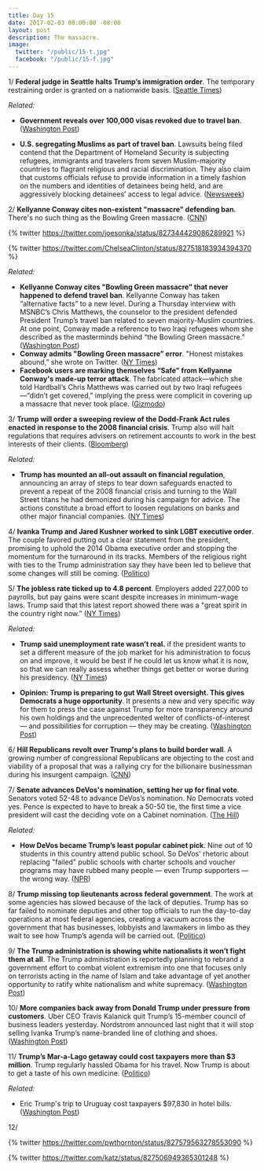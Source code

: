 ```yaml
---
title: Day 15
date: 2017-02-03 00:00:00 -08:00
layout: post
description: The massacre.
image:
  twitter: "/public/15-t.jpg"
  facebook: "/public/15-f.jpg"
---
```


1/ **Federal judge in Seattle halts Trump’s immigration order**. The temporary restraining order is granted on a nationwide basis. ([Seattle Times](http://www.seattletimes.com/seattle-news/politics/federal-judge-in-seattle-halts-trumps-immigration-order/))

_Related:_

* **Government reveals over 100,000 visas revoked due to travel ban**. ([Washington Post](https://www.washingtonpost.com/local/public-safety/government-reveals-over-100000-visas-revoked-due-to-travel-ban/2017/02/03/7d529eec-ea2c-11e6-b82f-687d6e6a3e7c_story.html))

* **U.S. segregating Muslims as part of travel ban**. Lawsuits being filed contend that the Department of Homeland Security is subjecting refugees, immigrants and travelers from seven Muslim-majority countries to flagrant religious and racial discrimination. They also claim that customs officials refuse to provide information in a timely fashion on the numbers and identities of detainees being held, and are aggressively blocking detainees’ access to legal advice. ([Newsweek](http://www.newsweek.com/trump-ban-muslims-travel-temporary-iran-iraq-yemen-libya-syria-sudan-somalia-551962))

2/ **Kellyanne Conway cites non-existent "massacre" defending ban.** There's no such thing as the Bowling Green massacre. ([CNN](http://www.cnn.com/2017/02/03/politics/conway-bowling-green/))

{% twitter https://twitter.com/joesonka/status/827344429086289921 %}

{% twitter https://twitter.com/ChelseaClinton/status/827518183934394370 %}

_Related:_ 

* **Kellyanne Conway cites "Bowling Green massacre" that never happened to defend travel ban**. Kellyanne Conway has taken “alternative facts” to a new level. During a Thursday interview with MSNBC’s Chris Matthews, the counselor to the president defended President Trump’s travel ban related to seven majority-Muslim countries. At one point, Conway made a reference to two Iraqi refugees whom she described as the masterminds behind “the Bowling Green massacre.” ([Washington Post](https://www.washingtonpost.com/news/morning-mix/wp/2017/02/03/kellyanne-conway-cites-bowling-green-massacre-that-never-happened-to-defend-travel-ban/))
* **Conway admits "Bowling Green massacre” error**. "Honest mistakes abound,” she wrote on Twitter. ([NY Times](https://www.nytimes.com/2017/02/03/us/politics/bowling-green-massacre-kellyanne-conway.html))
* **Facebook users are marking themselves “Safe” from Kellyanne Conway's made-up terror attack**. The fabricated attack—which she told Hardball’s Chris Matthews was carried out by two Iraqi refugees—“didn’t get covered,” implying the press were complicit in covering up a massacre that never took place. ([Gizmodo](http://gizmodo.com/facebook-users-are-marking-themselves-as-safe-from-kell-1791972265))

3/ **Trump will order a sweeping review of the Dodd-Frank Act rules enacted in response to the 2008 financial crisis**. Trump also will halt regulations that requires advisers on retirement accounts to work in the best interests of their clients. ([Bloomberg](https://www.bloomberg.com/news/articles/2017-02-03/trump-to-halt-obama-fiduciary-rule-order-dodd-frank-review))

_Related:_ 

* **Trump has mounted an all-out assault on financial regulation**, announcing an array of steps to tear down safeguards enacted to prevent a repeat of the 2008 financial crisis and turning to the Wall Street titans he had demonized during his campaign for advice. The actions constitute a broad effort to loosen regulations on banks and other major financial companies. ([NY Times](https://www.nytimes.com/2017/02/03/business/dealbook/trump-congress-financial-regulations.html))

4/ **Ivanka Trump and Jared Kushner worked to sink LGBT executive order**. The couple favored putting out a clear statement from the president, promising to uphold the 2014 Obama executive order and stopping the momentum for the turnaround in its tracks. Members of the religious right with ties to the Trump administration say they have been led to believe that some changes will still be coming. ([Politico](http://www.politico.com/story/2017/02/ivanka-trump-jared-kushner-lgbt-order-234617))

5/ **The jobless rate ticked up to 4.8 percent**. Employers added 227,000 to payrolls, but pay gains were scant despite increases in minimum-wage laws. Trump said that this latest report showed there was a "great spirit in the country right now.” ([NY Times](https://www.nytimes.com/2017/02/03/business/economy/unemployment-jobs-report-hiring.html))

_Related:_

* **Trump said unemployment rate wasn’t real.** if the president wants to set a different measure of the job market for his administration to focus on and improve, it would be best if he could let us know what it is now, so that we can really assess whether things get better or worse during his presidency. ([NY Times]( https://www.nytimes.com/2017/02/03/upshot/trump-said-unemployment-rate-wasnt-real-here-are-some-other-options.html))

* **Opinion: Trump is preparing to gut Wall Street oversight. This gives Democrats a huge opportunity**. It presents a new and very specific way for them to press the case against Trump for more transparency around his own holdings and the unprecedented welter of conflicts-of-interest — and possibilities for corruption — they may be creating. ([Washington Post](https://www.washingtonpost.com/blogs/plum-line/wp/2017/02/03/trump-is-preparing-to-gut-wall-street-oversight-this-gives-democrats-a-huge-opportunity/))

6/ **Hill Republicans revolt over Trump's plans to build border wall**. A growing number of congressional Republicans are objecting to the cost and viability of a proposal that was a rallying cry for the billionaire businessman during his insurgent campaign. ([CNN](http://www.cnn.com/2017/02/03/politics/border-wall-republicans/))

7/ **Senate advances DeVos's nomination, setting her up for final vote**. Senators voted 52-48 to advance DeVos’s nomination. No Democrats voted yes. Pence is expected to have to break a 50-50 tie, the first time a vice president will cast the deciding vote on a Cabinet nomination. ([The Hill](http://thehill.com/homenews/senate/317701-senate-advances-devoss-nomination-setting-her-up-for-final-vote))

_Related:_

* **How DeVos became Trump’s least popular cabinet pick**. Nine out of 10 students in this country attend public school. So DeVos' rhetoric about replacing "failed" public schools with charter schools and voucher programs may have rubbed many people — even Trump supporters — the wrong way. ([NPR](http://www.npr.org/sections/ed/2017/02/03/513037533/how-betsy-devos-became-trump-s-least-popular-cabinet-pick))

8/ **Trump missing top lieutenants across federal government**. The work at some agencies has slowed because of the lack of deputies. Trump has so far failed to nominate deputies and other top officials to run the day-to-day operations at most federal agencies, creating a vacuum across the government that has businesses, lobbyists and lawmakers in limbo as they wait to see how Trump’s agenda will be carried out. ([Politico](http://www.politico.com/story/2017/02/trump-missing-federal-agencies-deputies-234610))

9/ **The Trump administration is showing white nationalists it won’t fight them at all**. The Trump administration is reportedly planning to rebrand a government effort to combat violent extremism into one that focuses only on terrorists acting in the name of Islam and take advantage of yet another opportunity to ratify white nationalism and white supremacy. ([Washington Post](https://www.washingtonpost.com/posteverything/wp/2017/02/03/the-trump-administration-is-showing-white-nationalists-it-wont-fight-them-at-all/))

10/ **More companies back away from Donald Trump under pressure from customers**. Uber CEO Travis Kalanick quit Trump’s 15-member council of business leaders yesterday. Nordstrom announced last night that it will stop selling Ivanka Trump’s name-branded line of clothing and shoes. ([Washington Post](https://www.washingtonpost.com/news/powerpost/paloma/daily-202/2017/02/03/daily-202-more-companies-back-away-from-donald-trump-under-pressure-from-customers/58940a12e9b69b1406c75c7c/))

11/ **Trump’s Mar-a-Lago getaway could cost taxpayers more than $3 million**. Trump regularly hassled Obama for his travel. Now Trump is about to get a taste of his own medicine. ([Politico](http://www.politico.com/story/2017/02/trump-mar-lago-taxpayers-234562))

_Related:_

* Eric Trump's trip to Uruguay cost taxpayers $97,830 in hotel bills. ([Washington Post](http://www.washingtonpost.com/business/economy/eric-trumps-trip-to-uruguay-cost-taxpayers-97830-in-hotel-bills/2017/02/03/ababd64e-e95c-11e6-bf6f-301b6b443624_story.html))

12/ 

{% twitter https://twitter.com/pwthornton/status/827579563278553090 %}

{% twitter https://twitter.com/katz/status/827506949365301248 %}
